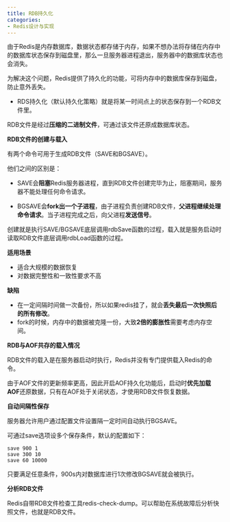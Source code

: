 ```yaml
---
title: RDB持久化
categories: 
- Redis设计与实现
---
```


由于Redis是内存数据库，数据状态都存储于内存，如果不想办法将存储在内存中的数据库状态保存到磁盘里，那么一旦服务器进程退出，服务器中的数据库状态也会消失。

为解决这个问题，Redis提供了持久化的功能，可将内存中的数据库保存到磁盘，防止意外丢失。

* RDS持久化（默认持久化策略）就是将某一时间点上的状态保存到一个RDB文件里。

RDB文件是经过**压缩的二进制文件**，可通过该文件还原成数据库状态。

**RDB文件的创建与载入**

有两个命令可用于生成RDB文件（SAVE和BGSAVE）。

他们之间的区别是：

* SAVE会**阻塞**Redis服务器进程，直到RDB文件创建完毕为止，阻塞期间，服务器不能处理任何命令请求。

* BGSAVE会**fork出一个子进程**，由子进程负责创建RDB文件，**父进程继续处理命令请求**。当子进程完成之后，向父进程**发送信号**。

创建就是执行SAVE/BGSAVE底层调用rdbSave函数的过程，载入就是服务启动时读取RDB文件底层调用rdbLoad函数的过程。

**适用场景**

- 适合大规模的数据恢复
- 对数据完整性和一致性要求不高

**缺陷**

- 在一定间隔时间做一次备份，所以如果redis挂了，就会**丢失最后一次快照后的所有修改**。
- fork的时候，内存中的数据被克隆一份，大致**2倍的膨胀性**需要考虑内存空间。

**RDB与AOF共存的载入情况**

RDB文件的载入是在服务器启动时执行，Redis并没有专门提供载入Redis的命令。

由于AOF文件的更新频率更高，因此开启AOF持久化功能后，启动时**优先加载AOF**还原数据，只有在AOF处于关闭状态，才使用RDB文件恢复数据。

**自动间隔性保存**

服务器允许用户通过配置文件设置隔一定时间自动执行BGSAVE。

可通过save选项设多个保存条件，默认的配置如下：

```text
save 900 1
save 300 10
save 60 10000
```

只要满足任意条件，900s内对数据库进行1次修改BGSAVE就会被执行。

**分析RDB文件**

Redis自带RDB文件检查工具redis-check-dump。可以帮助在系统故障后分析快照文件，也就是RDB文件。